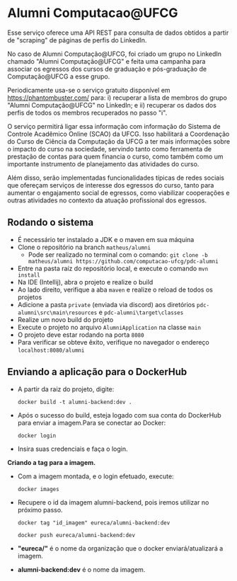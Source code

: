 # Alumni Computacao@UFCG

Esse serviço oferece uma API REST para consulta de dados obtidos a partir de "scraping" de páginas de perfis do LinkedIn.

No caso de Alumni Computação@UFCG, foi criado um grupo no LinkedIn chamado "Alumni Computação@UFCG" e feita uma campanha
para associar os egressos dos cursos de graduação e pós-graduação de Computação@UFCG a esse grupo.

Periodicamente usa-se o serviço gratuito disponível em https://phantombuster.com/ para: i) recuperar a lista de membros
do grupo "Alumni Computação@UFCG" no LinkedIn; e ii) recuperar os dados dos perfis de todos os membros recuperados no
passo "i".

O serviço permitirá ligar essa informação com informação do Sistema de Controle Acadêmico Online (SCAO) da UFCG. Isso
habilitará a Coordenação do Curso de Ciência da Computação da UFCG a ter mais informações sobre o impacto do curso na
sociedade, servindo tanto como ferramenta de prestação de contas para quem financia o curso, como também como um
importante instrumento de planejamento das atividades do curso.

Além disso, serão implementadas funcionalidades típicas de redes sociais que ofereçam serviços de interesse dos egressos
do curso, tanto para aumentar o engajamento social de egressos, como viabilizar cooperações e outras atividades no contexto
da atuação profissional dos egressos.

## Rodando o sistema

- É necessário ter instalado a JDK e o maven em sua máquina
- Clone o repositório na branch `matheus/alumni`
  - Pode ser realizado no terminal com o comando: `git clone -b matheus/alumni https://github.com/computacao-ufcg/pdc-alumni`
- Entre na pasta raíz do repositório local, e execute o comando `mvn install`
- Na IDE (Intellij), abra o projeto e realize o build
- Ao lado direito, verifique a aba `maven` e realize o reload de todos os projetos
- Adicione a pasta `private` (enviada via discord) aos diretórios `pdc-alumni\src\main\resources` e `pdc-alumni\target\classes`
- Realize um novo build do projeto
- Execute o projeto no arquivo `AlumniApplication` na classe `main`
- O projeto deve estar rodando na porta `8080`
- Para verificar se obteve êxito, verifique no navegador o endereço `localhost:8080/alumni`

## Enviando a aplicação para o DockerHub

- A partir da raiz do projeto, digite:

    `docker build -t alumni-backend:dev .`

- Após o sucesso do build, esteja logado com sua conta do DockerHub para enviar a imagem.Para se conectar ao Docker:

    `docker login`

- Insira suas credenciais e faça o login.

**Criando a tag para a imagem.**

- Com a imagem montada, e o login efetuado, execute:

    `docker images`

- Recupere o id da imagem alumni-backend, pois iremos utilizar no próximo passo.

    `docker tag "id_imagem" eureca/alumni-backend:dev`

    `docker push eureca/alumni-backend:dev`

- **"eureca/"** é o nome da organização que o docker enviará/atualizará a imagem.
- **alumni-backend:dev** é o nome da imagem.